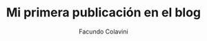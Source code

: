---
title: 'Mi primera publicación en el blog'
pubDate: 2023-11-17
description: 'Este es la primera publicación de mi nuevo blog de Astro.'
author: 'Facundo Colavini'
image:
    url: 'https://docs.astro.build/assets/full-logo-light.png'
    alt: 'El logotipo completo de Astro.'
tags: ["astro", "bloguear", "aprender en público"]
---